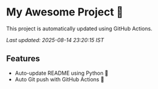# My Awesome Project 🚀

This project is automatically updated using GitHub Actions.

_Last updated: 2025-08-14 23:20:15 IST_

## Features
- Auto-update README using Python 🐍
- Auto Git push with GitHub Actions 🤖
